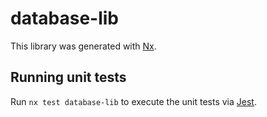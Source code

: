 # database-lib

This library was generated with [Nx](https://nx.dev).

## Running unit tests

Run `nx test database-lib` to execute the unit tests via [Jest](https://jestjs.io).
